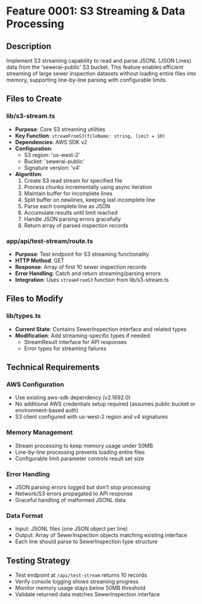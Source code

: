 # Feature 0001: S3 Streaming & Data Processing

## Description
Implement S3 streaming capability to read and parse JSONL (JSON Lines) data from the 'sewerai-public' S3 bucket. This feature enables efficient streaming of large sewer inspection datasets without loading entire files into memory, supporting line-by-line parsing with configurable limits.

## Files to Create

### lib/s3-stream.ts
- **Purpose**: Core S3 streaming utilities
- **Key Function**: `streamFromS3(fileName: string, limit = 10)`
- **Dependencies**: AWS SDK v2
- **Configuration**: 
  - S3 region: 'us-west-2'
  - Bucket: 'sewerai-public'
  - Signature version: 'v4'
- **Algorithm**:
  1. Create S3 read stream for specified file
  2. Process chunks incrementally using async iteration
  3. Maintain buffer for incomplete lines
  4. Split buffer on newlines, keeping last incomplete line
  5. Parse each complete line as JSON
  6. Accumulate results until limit reached
  7. Handle JSON parsing errors gracefully
  8. Return array of parsed inspection records

### app/api/test-stream/route.ts
- **Purpose**: Test endpoint for S3 streaming functionality
- **HTTP Method**: GET
- **Response**: Array of first 10 sewer inspection records
- **Error Handling**: Catch and return streaming/parsing errors
- **Integration**: Uses `streamFromS3` function from lib/s3-stream.ts

## Files to Modify

### lib/types.ts
- **Current State**: Contains SewerInspection interface and related types
- **Modification**: Add streaming-specific types if needed:
  - StreamResult interface for API responses
  - Error types for streaming failures

## Technical Requirements

### AWS Configuration
- Use existing aws-sdk dependency (v2.1692.0)
- No additional AWS credentials setup required (assumes public bucket or environment-based auth)
- S3 client configured with us-west-2 region and v4 signatures

### Memory Management
- Stream processing to keep memory usage under 50MB
- Line-by-line processing prevents loading entire files
- Configurable limit parameter controls result set size

### Error Handling
- JSON parsing errors logged but don't stop processing
- Network/S3 errors propagated to API response
- Graceful handling of malformed JSONL data

### Data Format
- Input: JSONL files (one JSON object per line)
- Output: Array of SewerInspection objects matching existing interface
- Each line should parse to SewerInspection type structure

## Testing Strategy
- Test endpoint at `/api/test-stream` returns 10 records
- Verify console logging shows streaming progress
- Monitor memory usage stays below 50MB threshold
- Validate returned data matches SewerInspection interface
